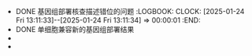 - DONE 基因组部署核查描述错位的问题
  :LOGBOOK:
  CLOCK: [2025-01-24 Fri 13:11:33]--[2025-01-24 Fri 13:11:34] =>  00:00:01
  :END:
- DONE 单细胞兼容新的基因组部署结果
-
-